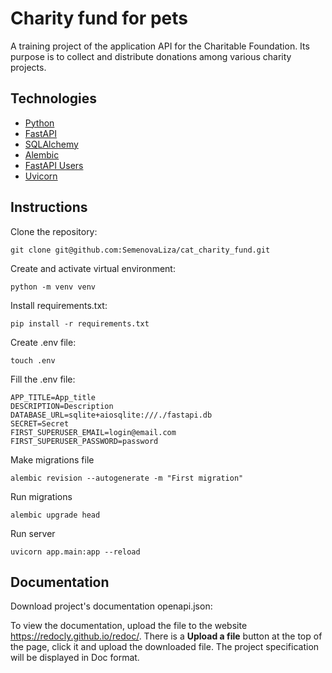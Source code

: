 # Charity fund for pets
A training project of the application API for the Charitable Foundation. Its purpose is to collect and distribute donations among various charity projects.
## Technologies
- [Python](https://www.python.org/)
- [FastAPI](https://fastapi.tiangolo.com/)
- [SQLAlchemy](http://www.sqlalchemy.org/)
- [Alembic](https://alembic.sqlalchemy.org/)
- [FastAPI Users](https://fastapi-users.github.io/fastapi-users/)
- [Uvicorn](https://www.uvicorn.org/)
## Instructions
Clone the repository:
```
git clone git@github.com:SemenovaLiza/cat_charity_fund.git
```
Create and activate virtual environment:
```
python -m venv venv
```
Install requirements.txt:
```
pip install -r requirements.txt
``` 
Create .env file:
```
touch .env
```
Fill the .env file:
```
APP_TITLE=App_title
DESCRIPTION=Description
DATABASE_URL=sqlite+aiosqlite:///./fastapi.db
SECRET=Secret
FIRST_SUPERUSER_EMAIL=login@email.com
FIRST_SUPERUSER_PASSWORD=password
```
Make migrations file
```
alembic revision --autogenerate -m "First migration" 
```
Run migrations
```
alembic upgrade head
```
Run server
```
uvicorn app.main:app --reload
```

## Documentation

Download project's documentation openapi.json:

To view the documentation, upload the file to the website https://redocly.github.io/redoc/. There is a **Upload a file** button at the top of the page, click it and upload the downloaded file. The project specification will be displayed in Doc format.
